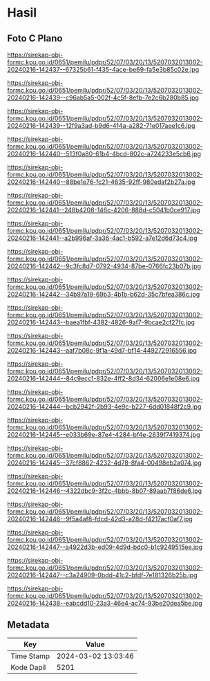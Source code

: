 # Hasil

## Foto C Plano

https://sirekap-obj-formc.kpu.go.id/0651/pemilu/pdpr/52/07/03/20/13/5207032013002-20240216-142437--67325b61-f435-4ace-be69-fa5e3b85c02e.jpg

https://sirekap-obj-formc.kpu.go.id/0651/pemilu/pdpr/52/07/03/20/13/5207032013002-20240216-142439--c96ab5a5-002f-4c5f-8efb-7e2c6b280b85.jpg

https://sirekap-obj-formc.kpu.go.id/0651/pemilu/pdpr/52/07/03/20/13/5207032013002-20240216-142439--12f9a3ad-b9d6-414a-a282-71e017aee1c6.jpg

https://sirekap-obj-formc.kpu.go.id/0651/pemilu/pdpr/52/07/03/20/13/5207032013002-20240216-142440--513f0a80-61b4-4bcd-802c-a724233e5cb6.jpg

https://sirekap-obj-formc.kpu.go.id/0651/pemilu/pdpr/52/07/03/20/13/5207032013002-20240216-142440--88be1e76-fc21-4635-92ff-980edaf2b27a.jpg

https://sirekap-obj-formc.kpu.go.id/0651/pemilu/pdpr/52/07/03/20/13/5207032013002-20240216-142441--248b4208-146c-4206-888d-c5041b0ce917.jpg

https://sirekap-obj-formc.kpu.go.id/0651/pemilu/pdpr/52/07/03/20/13/5207032013002-20240216-142441--a2b996af-3a36-4ac1-b592-a7e12d6d73c4.jpg

https://sirekap-obj-formc.kpu.go.id/0651/pemilu/pdpr/52/07/03/20/13/5207032013002-20240216-142442--9c3fc8d7-0792-4934-87be-0766fc23b07b.jpg

https://sirekap-obj-formc.kpu.go.id/0651/pemilu/pdpr/52/07/03/20/13/5207032013002-20240216-142442--34b97a19-69b3-4b1b-b62d-35c7bfea386c.jpg

https://sirekap-obj-formc.kpu.go.id/0651/pemilu/pdpr/52/07/03/20/13/5207032013002-20240216-142443--baea1fbf-4382-4826-9af7-9bcae2cf27fc.jpg

https://sirekap-obj-formc.kpu.go.id/0651/pemilu/pdpr/52/07/03/20/13/5207032013002-20240216-142443--aaf7b08c-9f1a-49d7-bf14-449272916556.jpg

https://sirekap-obj-formc.kpu.go.id/0651/pemilu/pdpr/52/07/03/20/13/5207032013002-20240216-142444--84c9ecc1-832e-4ff2-8d34-62006e1e08e6.jpg

https://sirekap-obj-formc.kpu.go.id/0651/pemilu/pdpr/52/07/03/20/13/5207032013002-20240216-142444--bcb2942f-2b93-4e9c-b227-6dd01848f2c9.jpg

https://sirekap-obj-formc.kpu.go.id/0651/pemilu/pdpr/52/07/03/20/13/5207032013002-20240216-142445--e033b69e-87e4-4284-bf4e-2639f7419374.jpg

https://sirekap-obj-formc.kpu.go.id/0651/pemilu/pdpr/52/07/03/20/13/5207032013002-20240216-142445--37cf8862-4232-4d78-8fa4-00498eb2a074.jpg

https://sirekap-obj-formc.kpu.go.id/0651/pemilu/pdpr/52/07/03/20/13/5207032013002-20240216-142446--4322dbc9-3f2c-4bbb-8b07-89aab7f86de6.jpg

https://sirekap-obj-formc.kpu.go.id/0651/pemilu/pdpr/52/07/03/20/13/5207032013002-20240216-142446--9f5a4af8-fdcd-42d3-a28d-f4217acf0af7.jpg

https://sirekap-obj-formc.kpu.go.id/0651/pemilu/pdpr/52/07/03/20/13/5207032013002-20240216-142447--a4922d3b-ed09-4d9d-bdc0-b1c9249515ee.jpg

https://sirekap-obj-formc.kpu.go.id/0651/pemilu/pdpr/52/07/03/20/13/5207032013002-20240216-142447--c3a24909-0bdd-41c2-bfdf-7e181326b25b.jpg

https://sirekap-obj-formc.kpu.go.id/0651/pemilu/pdpr/52/07/03/20/13/5207032013002-20240216-142438--eabcdd10-23a3-46e4-ac74-93be20dea5be.jpg


## Metadata

| Key        | Value               |
| ---------- | ------------------- |
| Time Stamp | 2024-03-02 13:03:46 |
| Kode Dapil | 5201                |



